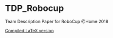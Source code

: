 # TDP_Robocup

Team Description Paper for RoboCup @Home 2018

[Compiled LaTeX version](http://latex.aslushnikov.com/compile?git=git://github.com/RobotJustina/TDP_Robocup.git&target=TDPRobocup.tex)
